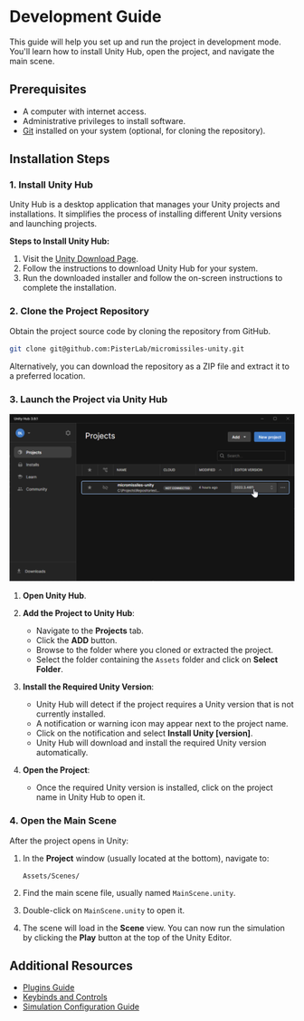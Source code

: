 # Development Guide

This guide will help you set up and run the project in development mode.
You'll learn how to install Unity Hub, open the project, and navigate the main scene.

## Prerequisites

- A computer with internet access.
- Administrative privileges to install software.
- [Git](https://git-scm.com/downloads) installed on your system (optional, for cloning the repository).

## Installation Steps

### 1. Install Unity Hub

Unity Hub is a desktop application that manages your Unity projects and installations.
It simplifies the process of installing different Unity versions and launching projects.

**Steps to Install Unity Hub:**

1. Visit the [Unity Download Page](https://unity.com/download).
2. Follow the instructions to download Unity Hub for your system.
3. Run the downloaded installer and follow the on-screen instructions to complete the installation.

### 2. Clone the Project Repository

Obtain the project source code by cloning the repository from GitHub.

```bash
git clone git@github.com:PisterLab/micromissiles-unity.git
```
Alternatively, you can download the repository as a ZIP file and extract it to a preferred location.

### 3. Launch the Project via Unity Hub

![Unity Hub](./images/unity_hub.png)

1. **Open Unity Hub**.

2. **Add the Project to Unity Hub**:
   - Navigate to the **Projects** tab.
   - Click the **ADD** button.
   - Browse to the folder where you cloned or extracted the project.
   - Select the folder containing the `Assets` folder and click on **Select Folder**.

3. **Install the Required Unity Version**:
   - Unity Hub will detect if the project requires a Unity version that is not currently installed.
   - A notification or warning icon may appear next to the project name.
   - Click on the notification and select **Install Unity [version]**.
   - Unity Hub will download and install the required Unity version automatically.

4. **Open the Project**:
   - Once the required Unity version is installed, click on the project name in Unity Hub to open it.

### 4. Open the Main Scene

After the project opens in Unity:

1. In the **Project** window (usually located at the bottom), navigate to:

   ```
   Assets/Scenes/
   ```

2. Find the main scene file, usually named `MainScene.unity`.

3. Double-click on `MainScene.unity` to open it.

4. The scene will load in the **Scene** view. You can now run the simulation by clicking the **Play** button at the top of the Unity Editor.

## Additional Resources

- [Plugins Guide](./Plugins_Guide.md)
- [Keybinds and Controls](./Keybinds_and_Controls.md)
- [Simulation Configuration Guide](./Simulation_Configuration_Guide.md)
